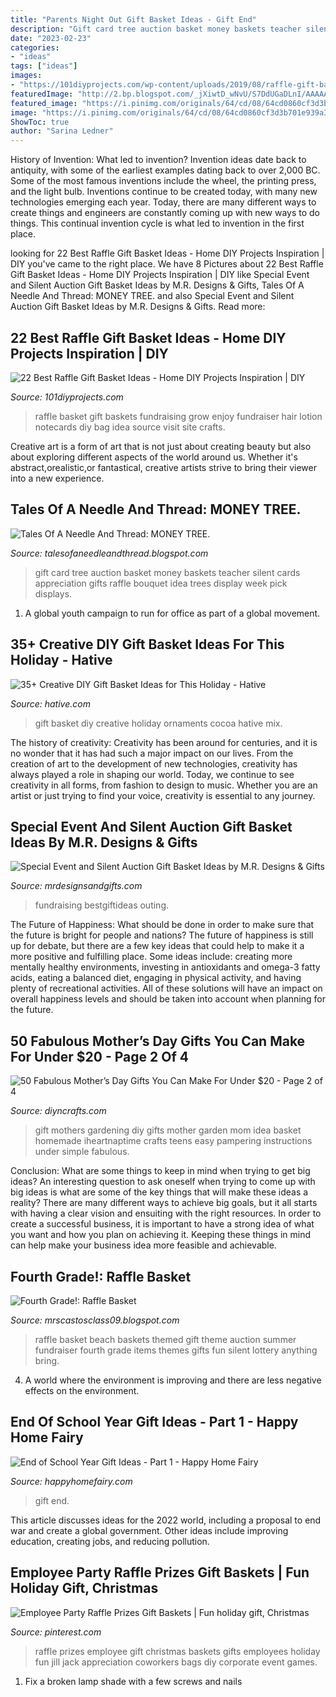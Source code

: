 ```yaml
---
title: "Parents Night Out Gift Basket Ideas - Gift End"
description: "Gift card tree auction basket money baskets teacher silent cards appreciation gifts raffle bouquet idea trees display week pick displays"
date: "2023-02-23"
categories:
- "ideas"
tags: ["ideas"]
images:
- "https://101diyprojects.com/wp-content/uploads/2019/08/raffle-gift-basket-ideas-luxury-grow-and-enjoy-fundraising-raffle-baskets-of-raffle-gift-basket-ideas.jpg"
featuredImage: "http://2.bp.blogspot.com/_jXiwtD_wNvU/S7DdUGaDLnI/AAAAAAAAAUY/cDS6ib25C5c/s1600/BeachLovers.jpg"
featured_image: "https://i.pinimg.com/originals/64/cd/08/64cd0860cf3d3b701e939a34c8631f74.jpg"
image: "https://i.pinimg.com/originals/64/cd/08/64cd0860cf3d3b701e939a34c8631f74.jpg"
ShowToc: true
author: "Sarina Ledner"
---
```



History of Invention: What led to invention?
Invention ideas date back to antiquity, with some of the earliest examples dating back to over 2,000 BC. Some of the most famous inventions include the wheel, the printing press, and the light bulb. Inventions continue to be created today, with many new technologies emerging each year. Today, there are many different ways to create things and engineers are constantly coming up with new ways to do things. This continual invention cycle is what led to invention in the first place.

	

		
looking for 22 Best Raffle Gift Basket Ideas - Home DIY Projects Inspiration | DIY you've came to the right place. We have 8 Pictures about 22 Best Raffle Gift Basket Ideas - Home DIY Projects Inspiration | DIY like Special Event and Silent Auction Gift Basket Ideas by M.R. Designs &amp; Gifts, Tales Of A Needle And Thread: MONEY TREE. and also Special Event and Silent Auction Gift Basket Ideas by M.R. Designs &amp; Gifts. Read more:
		
    
## 22 Best Raffle Gift Basket Ideas - Home DIY Projects Inspiration | DIY

<img loading=lazy src="https://101diyprojects.com/wp-content/uploads/2019/08/raffle-gift-basket-ideas-luxury-grow-and-enjoy-fundraising-raffle-baskets-of-raffle-gift-basket-ideas.jpg" onerror="this.onerror=null;this.src='https://tse4.mm.bing.net/th?id=OIP.7NUnGyczeySXvF7jD5IX_AHaFj&amp;pid=15.1';" alt="22 Best Raffle Gift Basket Ideas - Home DIY Projects Inspiration | DIY">

_Source: 101diyprojects.com_

>raffle basket gift baskets fundraising grow enjoy fundraiser hair lotion notecards diy bag idea source visit site crafts. 

	

Creative art is a form of art that is not just about creating beauty but also about exploring different aspects of the world around us. Whether it's abstract,orealistic,or fantastical, creative artists strive to bring their viewer into a new experience.

    
## Tales Of A Needle And Thread: MONEY TREE.

<img loading=lazy src="http://1.bp.blogspot.com/-hQB_WpJvNxE/TpXTUpLH4TI/AAAAAAAABEc/zGaOVcaOBbE/s1600/081.JPG" onerror="this.onerror=null;this.src='https://tse4.mm.bing.net/th?id=OIP.eJIKHHrS6nF7JuCW6RmZ0wHaJ4&amp;pid=15.1';" alt="Tales Of A Needle And Thread: MONEY TREE.">

_Source: talesofaneedleandthread.blogspot.com_

>gift card tree auction basket money baskets teacher silent cards appreciation gifts raffle bouquet idea trees display week pick displays. 

	

1. A global youth campaign to run for office as part of a global movement. 

    
## 35+ Creative DIY Gift Basket Ideas For This Holiday - Hative

<img loading=lazy src="https://hative.com/wp-content/uploads/2015/11/diy-gift-basket-ideas/11-creative-diy-gift-basket-ideas.jpg" onerror="this.onerror=null;this.src='https://tse1.mm.bing.net/th?id=OIP.ub9TIgyz9SN2lHbaJHXKtwHaQW&amp;pid=15.1';" alt="35+ Creative DIY Gift Basket Ideas for This Holiday - Hative">

_Source: hative.com_

>gift basket diy creative holiday ornaments cocoa hative mix. 

	

The history of creativity:
Creativity has been around for centuries, and it is no wonder that it has had such a major impact on our lives. From the creation of art to the development of new technologies, creativity has always played a role in shaping our world. Today, we continue to see creativity in all forms, from fashion to design to music. Whether you are an artist or just trying to find your voice, creativity is essential to any journey.

    
## Special Event And Silent Auction Gift Basket Ideas By M.R. Designs &amp; Gifts

<img loading=lazy src="https://mrdesignsandgifts.com/wp-content/uploads/2013/10/Custom-BBQ.jpg" onerror="this.onerror=null;this.src='https://tse3.mm.bing.net/th?id=OIP.MCR-nrFrDhLQVhgRMX_EewHaLC&amp;pid=15.1';" alt="Special Event and Silent Auction Gift Basket Ideas by M.R. Designs &amp; Gifts">

_Source: mrdesignsandgifts.com_

>fundraising bestgiftideas outing. 

	

The Future of Happiness: What should be done in order to make sure that the future is bright for people and nations?
The future of happiness is still up for debate, but there are a few key ideas that could help to make it a more positive and fulfilling place. Some ideas include: creating more mentally healthy environments, investing in antioxidants and omega-3 fatty acids, eating a balanced diet, engaging in physical activity, and having plenty of recreational activities. All of these solutions will have an impact on overall happiness levels and should be taken into account when planning for the future.

    
## 50 Fabulous Mother’s Day Gifts You Can Make For Under $20 - Page 2 Of 4

<img loading=lazy src="https://www.diyncrafts.com/wp-content/uploads/2014/03/20-mothers-day-gift.jpg" onerror="this.onerror=null;this.src='https://tse2.mm.bing.net/th?id=OIP.fi-5d3b9oYMb3MHXBaGjAwHaKX&amp;pid=15.1';" alt="50 Fabulous Mother’s Day Gifts You Can Make For Under $20 - Page 2 of 4">

_Source: diyncrafts.com_

>gift mothers gardening diy gifts mother garden mom idea basket homemade iheartnaptime crafts teens easy pampering instructions under simple fabulous. 

	

Conclusion: What are some things to keep in mind when trying to get big ideas?
An interesting question to ask oneself when trying to come up with big ideas is what are some of the key things that will make these ideas a reality? There are many different ways to achieve big goals, but it all starts with having a clear vision and ensuiting with the right resources. In order to create a successful business, it is important to have a strong idea of what you want and how you plan on achieving it. Keeping these things in mind can help make your business idea more feasible and achievable.

    
## Fourth Grade!: Raffle Basket

<img loading=lazy src="http://2.bp.blogspot.com/_jXiwtD_wNvU/S7DdUGaDLnI/AAAAAAAAAUY/cDS6ib25C5c/s1600/BeachLovers.jpg" onerror="this.onerror=null;this.src='https://tse1.mm.bing.net/th?id=OIP.sCVCWQkmGH_bdVEcmqFE5gHaLg&amp;pid=15.1';" alt="Fourth Grade!: Raffle Basket">

_Source: mrscastosclass09.blogspot.com_

>raffle basket beach baskets themed gift theme auction summer fundraiser fourth grade items themes gifts fun silent lottery anything bring. 

	

4. A world where the environment is improving and there are less negative effects on the environment. 

    
## End Of School Year Gift Ideas - Part 1 - Happy Home Fairy

<img loading=lazy src="https://happyhomefairy.com/wp-content/uploads/2012/05/fave-things1.jpg" onerror="this.onerror=null;this.src='https://tse1.mm.bing.net/th?id=OIP.22hQ1zehTNHWYYsrzBU34AHaLL&amp;pid=15.1';" alt="End of School Year Gift Ideas - Part 1 - Happy Home Fairy">

_Source: happyhomefairy.com_

>gift end. 

	

This article discusses ideas for the 2022 world, including a proposal to end war and create a global government. Other ideas include improving education, creating jobs, and reducing pollution.

    
## Employee Party Raffle Prizes Gift Baskets | Fun Holiday Gift, Christmas

<img loading=lazy src="https://i.pinimg.com/originals/64/cd/08/64cd0860cf3d3b701e939a34c8631f74.jpg" onerror="this.onerror=null;this.src='https://tse3.mm.bing.net/th?id=OIP.qXqBhzHE9H7CDWEKNwlLOwHaJ4&amp;pid=15.1';" alt="Employee Party Raffle Prizes Gift Baskets | Fun holiday gift, Christmas">

_Source: pinterest.com_

>raffle prizes employee gift christmas baskets gifts employees holiday fun jill jack appreciation coworkers bags diy corporate event games. 

	

1. Fix a broken lamp shade with a few screws and nails

